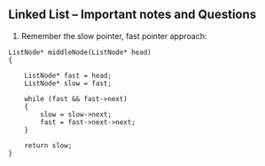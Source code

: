 ## Linked List – Important notes and Questions

1) Remember the slow pointer, fast pointer approach:
```
ListNode* middleNode(ListNode* head) 
{

	ListNode* fast = head;
	ListNode* slow = fast;

	while (fast && fast->next) 
	{
	    slow = slow->next;
	    fast = fast->next->next;
	}

	return slow;        
}
```